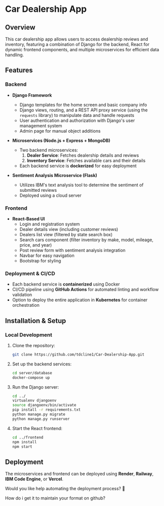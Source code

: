 # Car Dealership App

## Overview

This car dealership app allows users to access dealership reviews and inventory, featuring a combination of Django for the backend, React for dynamic frontend components, and multiple microservices for efficient data handling.

## Features

### Backend

- **Django Framework**

  - Django templates for the home screen and basic company info
  - Django views, routing, and a REST API proxy service (using the `requests` library) to manipulate data and handle requests
  - User authentication and authorization with Django's user management system
  - Admin page for manual object additions

- **Microservices (Node.js + Express + MongoDB)**

  - Two backend microservices:
    1. **Dealer Service**: Fetches dealership details and reviews
    2. **Inventory Service**: Fetches available cars and their details
  - Each backend service is **dockerized** for easy deployment

- **Sentiment Analysis Microservice (Flask)**

  - Utilizes IBM's text analysis tool to determine the sentiment of submitted reviews
  - Deployed using a cloud server

### Frontend

- **React-Based UI**
  - Login and registration system
  - Dealer details view (including customer reviews)
  - Dealers list view (filtered by state search box)
  - Search cars component (filter inventory by make, model, mileage, price, and year)
  - Post review form with sentiment analysis integration
  - Navbar for easy navigation
  - Bootstrap for styling

### Deployment & CI/CD

- Each backend service is **containerized** using Docker
- CI/CD pipeline using **GitHub Actions** for automated linting and workflow validation
- Option to deploy the entire application in **Kubernetes** for container orchestration

## Installation & Setup

### Local Development

1. Clone the repository:
   ```sh
   git clone https://github.com/tdcline1/Car-Dealership-App.git
   ```
2. Set up the backend services:
   ```sh
   cd server/database
   docker-compose up
   ```
3. Run the Django server:
   ```sh
   cd ../
   virtualenv djangoenv
   source djangoenv/bin/activate
   pip install -r requirements.txt
   python manage.py migrate
   python manage.py runserver
   ```
4. Start the React frontend:
   ```sh
   cd ../frontend
   npm install
   npm start
   ```

## Deployment

The microservices and frontend can be deployed using **Render**, **Railway**, **IBM Code Engine**, or **Vercel**.

Would you like help automating the deployment process? 🚀

How do i get it to maintain your format on github?

